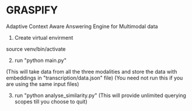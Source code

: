 # GRASPIFY
Adaptive Context Aware Answering Engine for Multimodal data

1. Create virtual envirment 

source venv/bin/activate

2. run "python main.py"

(This will take data from all the three modalities and store the data with embeddings in "transcription/data.json" file)
(You need not run this if you are using the same input files)

3. run "python analyse_similarity.py"
(This will provide unlimited querying scopes till you choose to quit)
